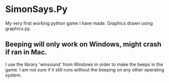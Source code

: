 # SimonSays.Py
My very first working python game I have made. Graphics drawn using graphics.py.

## Beeping will only work on Windows, might crash if ran in Mac.
I use the library 'winsound' from Windows in order to make the beeps in the game. I am not sure if it still runs without the beeping on any other operating system.
